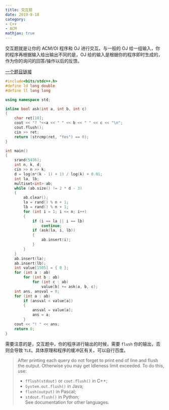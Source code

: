```yaml
---
title: 交互题
date: 2019-8-18
category:
- C++
- ACM
mathjax: true
---
```


交互题就是让你的 ACM/OI 程序和 OJ 进行交互。与一般的 OJ 给一组输入，你的程序再根据输入给出输出不同的是，OJ 给的输入是根据你的程序即时生成的，作为你的询问的回答/操作以后的反馈。

[一个题目链接](http://codeforces.com/problemset/problem/1061/F)

```c++
#include<bits/stdc++.h>
#define ld long double
#define ll long long

using namespace std;

inline bool ask(int a, int b, int c)
{
	char ret[10];
	cout << "? "<<a << " " << b << " " << c << "\n";
	cout.flush();
	cin >> ret;
	return (strcmp(ret, "Yes") == 0);
}

int main()
{
	srand(5436);
	int n, k, d;
	cin >> n >> k;
	d = log(n*(k - 1) + 1) / log(k) + 0.01;
	int la, lb;
	multiset<int> ab;
	while (ab.size() != 2 * d - 3)
	{
		ab.clear();
		la = rand() % n + 1;
		lb = rand() % n + 1;
		for (int i = 1; i <= n; i++)
		{
			if (i == la || i == lb)
				continue;
			if (ask(la, i, lb))
			{
				ab.insert(i);
			}
		}
	}
	ab.insert(la);
	ab.insert(lb);
	int value[1505] = { 0 };
	for (int a : ab)
		for (int b : ab)
			for (int c : ab)
				value[b] += ask(a, b, c);
	int ans, ansval = 0;
	for (int a : ab)
		if (ansval < value[a])
		{
			ansval = value[a];
			ans = a;
		}
	cout << "! " << ans;
	return 0;
}
```

需要注意的是，交互题中，你的程序进行输出的时候，需要 `flush` 你的输出，否则会导致 `TLE`。具体原理和程序的缓冲区有关，可以自行百度。

> After printing each query do not forget to print end of line and flush the output. Otherwise you may get Idleness limit exceeded. To do this, use:
> * `fflush(stdout)` or `cout.flush()` in C++;
> * `System.out.flush()` in Java;
> * `flush(output)` in Pascal;
> * `stdout.flush()` in Python;  
> See documentation for other languages.
